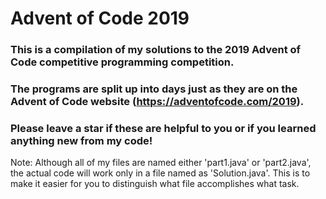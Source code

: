 # Advent of Code 2019
### This is a compilation of my solutions to the 2019 Advent of Code competitive programming competition.
### The programs are split up into days just as they are on the Advent of Code website (https://adventofcode.com/2019).
### Please leave a star if these are helpful to you or if you learned anything new from my code!
Note: Although all of my files are named either 'part1.java' or 'part2.java', the actual code will work only in a file named as 'Solution.java'. This is to make it easier for you to distinguish what file accomplishes what task.
